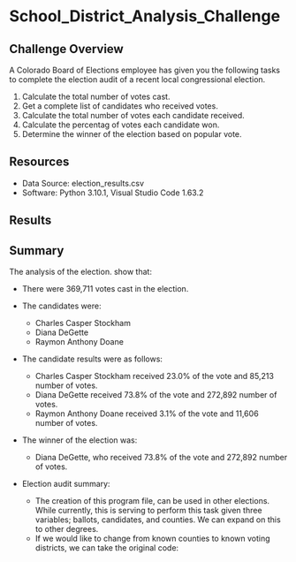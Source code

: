 # School_District_Analysis_Challenge

## Challenge Overview
A Colorado Board of Elections employee has given you the following tasks to complete the election audit of a recent local congressional election.

1. Calculate the total number of votes cast.
2. Get a complete list of candidates who received votes.
3. Calculate the total number of votes each candidate received.
4. Calculate the percentag of votes each candidate won.
5. Determine the winner of the election based on popular vote.

## Resources
- Data Source: election_results.csv
- Software: Python 3.10.1, Visual Studio Code 1.63.2

## Results

## Summary
The analysis of the election. show that:
- There were 369,711 votes cast in the election.
- The candidates were:
  - Charles Casper Stockham
  - Diana DeGette
  - Raymon Anthony Doane
  
- The candidate results were as follows:
  - Charles Casper Stockham received 23.0% of the vote and 85,213 number of votes.
  - Diana DeGette received 73.8% of the vote and 272,892 number of votes.
  - Raymon Anthony Doane received 3.1% of the vote and 11,606 number of votes.
  
- The winner of the election was:
  - Diana DeGette, who received 73.8% of the vote and 272,892 number of votes.

- Election audit summary:
  - The creation of this program file, can be used in other elections.  While currently, this is serving to perform this task given three variables; ballots,         candidates, and counties.  We can expand on this to other degrees.
  - If we would like to change from known counties to known voting districts, we can take the original code:
